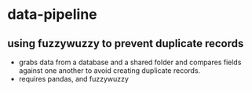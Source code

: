 # data-pipeline
## using fuzzywuzzy to prevent duplicate records
* grabs data from a database and a shared folder and compares fields against one another to avoid creating duplicate records.
* requires pandas, and fuzzywuzzy
